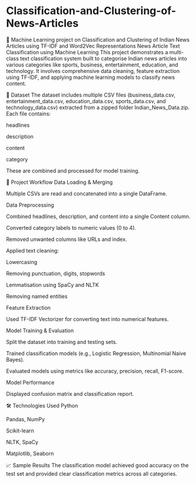 # Classification-and-Clustering-of-News-Articles
📰 Machine Learning project on Classification and Clustering of Indian News Articles using TF-IDF and Word2Vec Representations
News Article Text Classification using Machine Learning
This project demonstrates a multi-class text classification system built to categorise Indian news articles into various categories like sports, business, entertainment, education, and technology. It involves comprehensive data cleaning, feature extraction using TF-IDF, and applying machine learning models to classify news content.

📂 Dataset
The dataset includes multiple CSV files (business_data.csv, entertainment_data.csv, education_data.csv, sports_data.csv, and technology_data.csv) extracted from a zipped folder Indian_News_Data.zip. Each file contains:

headlines

description

content

category

These are combined and processed for model training.

🔧 Project Workflow
Data Loading & Merging

Multiple CSVs are read and concatenated into a single DataFrame.

Data Preprocessing

Combined headlines, description, and content into a single Content column.

Converted category labels to numeric values (0 to 4).

Removed unwanted columns like URLs and index.

Applied text cleaning:

Lowercasing

Removing punctuation, digits, stopwords

Lemmatisation using SpaCy and NLTK

Removing named entities

Feature Extraction

Used TF-IDF Vectorizer for converting text into numerical features.

Model Training & Evaluation

Split the dataset into training and testing sets.

Trained classification models (e.g., Logistic Regression, Multinomial Naive Bayes).

Evaluated models using metrics like accuracy, precision, recall, F1-score.

Model Performance

Displayed confusion matrix and classification report.

🛠️ Technologies Used
Python

Pandas, NumPy

Scikit-learn

NLTK, SpaCy

Matplotlib, Seaborn

📈 Sample Results
The classification model achieved good accuracy on the test set and provided clear classification metrics across all categories.
